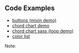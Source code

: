 ## Code Examples

- [buttons (mixin demo)](http://codepen.io/RyanParsley/pen/cLpIE)
- [chord chart demo](http://ssws.ryanparsley.com/codeSamples/musicalMarkup/)
- [chord chart sass (loop demo)](https://github.com/RyanParsley/Smarter-Styling-With-Sass/blob/master/codeSamples/musicalMarkup/style.scss#L90-L102)
- [color list](http://codepen.io/RyanParsley/pen/mhIkg)

Note:

